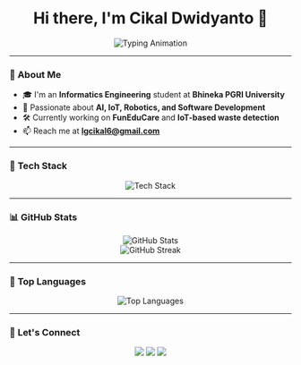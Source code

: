 <h1 align="center">Hi there, I'm Cikal Dwidyanto 👋</h1>

<p align="center">
  <img src="https://readme-typing-svg.herokuapp.com?font=Fira+Code&duration=3000&pause=1000&color=38B6FF&center=true&vCenter=true&width=435&lines=Informatics+Student;AI+%7C+IoT+%7C+Robotics+Enthusiast;Web+%7C+Mobile+Developer;Welcome+to+my+GitHub+Profile!" alt="Typing Animation" />
</p>

---

### 🚀 **About Me**

- 🎓 I'm an **Informatics Engineering** student at **Bhineka PGRI University**
- 🤖 Passionate about **AI, IoT, Robotics, and Software Development**
- 🛠️ Currently working on **FunEduCare** and **IoT-based waste detection**
- 📫 Reach me at **lgcikal6@gmail.com**

---

### 🌟 **Tech Stack**

<p align="center">
  <img src="https://skillicons.dev/icons?i=html,css,js,tailwind,bootstrap,django,python,opencv,arduino" alt="Tech Stack"/>
</p>

---

### 📊 **GitHub Stats**

<p align="center">
  <img src="https://github-readme-stats.vercel.app/api?username=cikaldwidy&show_icons=true&theme=tokyonight" alt="GitHub Stats" />
  <br />
  <img src="https://github-readme-streak-stats.herokuapp.com/?user=cikaldwidy&theme=tokyonight" alt="GitHub Streak" />
</p>

---

### 📌 **Top Languages**

<p align="center">
  <img src="https://github-readme-stats.vercel.app/api/top-langs/?username=cikaldwidy&layout=compact&theme=tokyonight" alt="Top Languages" />
</p>

---

### 🎯 **Let's Connect**

<p align="center">
  <a href="https://github.com/cikaldwidy?tab=overview&from=2025-03-01&to=2025-03-19"><img src="https://img.shields.io/badge/GitHub-000?logo=github&logoColor=white&style=for-the-badge" /></a>
  <a href="https://www.linkedin.com/feed/?trk=guest_homepage-basic_google-one-tap-submit"><img src="https://img.shields.io/badge/LinkedIn-0077B5?logo=linkedin&logoColor=white&style=for-the-badge" /></a>
  <a href="https://www.instagram.com/cikaldwii_?igsh=dnN5bmR3dmN4eXls"><img src="https://img.shields.io/badge/Instagram-E4405F?logo=instagram&logoColor=white&style=for-the-badge" /></a>
</p>
